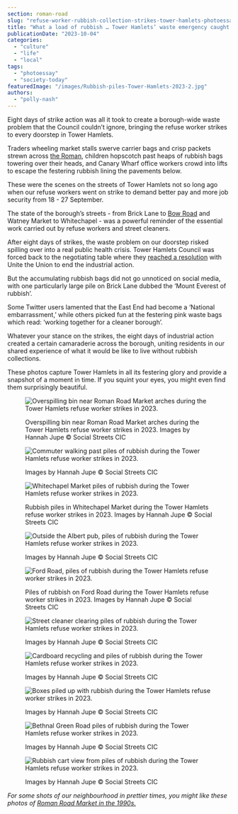 ```yaml
---
section: roman-road
slug: "refuse-worker-rubbish-collection-strikes-tower-hamlets-photoessay-2023"
title: "What a load of rubbish … Tower Hamlets’ waste emergency caught on camera"
publicationDate: "2023-10-04"
categories: 
  - "culture"
  - "life"
  - "local"
tags: 
  - "photoessay"
  - "society-today"
featuredImage: "/images/Rubbish-piles-Tower-Hamlets-2023-2.jpg"
authors: 
  - "polly-nash"
---
```


Eight days of strike action was all it took to create a borough-wide waste problem that the Council couldn’t ignore, bringing the refuse worker strikes to every doorstep in Tower Hamlets.

Traders wheeling market stalls swerve carrier bags and crisp packets strewn across [the Roman](https://romanroadlondon.com/cabbage-clothing-fashion-industry-practice-east-end-market-history/), children hopscotch past heaps of rubbish bags towering over their heads, and Canary Wharf office workers crowd into lifts to escape the festering rubbish lining the pavements below. 

These were the scenes on the streets of Tower Hamlets not so long ago when our refuse workers went on strike to demand better pay and more job security from 18 - 27 September. 

The state of the borough’s streets - from Brick Lane to [Bow Road](https://romanroadlondon.com/bow-road-railway-station-history/) and Watney Market to Whitechapel - was a powerful reminder of the essential work carried out by refuse workers and street cleaners. 

After eight days of strikes, the waste problem on our doorstep risked spilling over into a real public health crisis. Tower Hamlets Council was forced back to the negotiating table where they [reached a resolution](https://romanroadlondon.com/tower-hamlets-resolution-strike-ended-refuse-september-2023/) with Unite the Union to end the industrial action.  

But the accumulating rubbish bags did not go unnoticed on social media, with one particularly large pile on Brick Lane dubbed the ‘Mount Everest of rubbish’. 

Some Twitter users lamented that the East End had become a ‘National embarrassment,’ while others picked fun at the festering pink waste bags which read: ‘working together for a cleaner borough’.

Whatever your stance on the strikes, the eight days of industrial action created a certain camaraderie across the borough, uniting residents in our shared experience of what it would be like to live without rubbish collections. 

These photos capture Tower Hamlets in all its festering glory and provide a snapshot of a moment in time. If you squint your eyes, you might even find them surprisingly beautiful. 

<figure>

![Overspilling bin near Roman Road Market arches during the Tower Hamlets refuse worker strikes in 2023.](/images/Roman-Road-ubbish-piles-Tower-Hamlets-2023-3-1024x683.jpg)

<figcaption>

Overspilling bin near Roman Road Market arches during the Tower Hamlets refuse worker strikes in 2023. Images by Hannah Jupe © Social Streets CIC

</figcaption>

</figure>

<figure>

![Commuter walking past piles of rubbish during the Tower Hamlets refuse worker strikes in 2023.](/images/Rubbish-piles-Tower-Hamlets-2023-6-1024x683.jpg)

<figcaption>

Images by Hannah Jupe © Social Streets CIC

</figcaption>

</figure>

<figure>

![Whitechapel Market piles of rubbish during the Tower Hamlets refuse worker strikes in 2023.](/images/Rubbish-piles-Tower-Hamlets-2023-15-1024x683.jpg)

<figcaption>

Rubbish piles in Whitechapel Market during the Tower Hamlets refuse worker strikes in 2023. Images by Hannah Jupe © Social Streets CIC

</figcaption>

</figure>

<figure>

![Outside the Albert pub, piles of rubbish during the Tower Hamlets refuse worker strikes in 2023.](/images/Outside-Albert-pub-Rubbish-piles-Tower-Hamlets-2023-5-1024x683.jpg)

<figcaption>

Images by Hannah Jupe © Social Streets CIC

</figcaption>

</figure>

<figure>

![Ford Road, piles of rubbish during the Tower Hamlets refuse worker strikes in 2023.](/images/Ford-Road-Rubbish-piles-Tower-Hamlets-2023-1-1024x683.jpg)

<figcaption>

Piles of rubbish on Ford Road during the Tower Hamlets refuse worker strikes in 2023. Images by Hannah Jupe © Social Streets CIC

</figcaption>

</figure>

<figure>

![Street cleaner clearing piles of rubbish during the Tower Hamlets refuse worker strikes in 2023.](/images/Rubbish-piles-Tower-Hamlets-2023-12-1024x683.jpg)

<figcaption>

Images by Hannah Jupe © Social Streets CIC

</figcaption>

</figure>

<figure>

![Cardboard recycling and piles of rubbish during the Tower Hamlets refuse worker strikes in 2023.](/images/Rubbish-piles-Tower-Hamlets-2023-7-1024x683.jpg)

<figcaption>

Images by Hannah Jupe © Social Streets CIC

</figcaption>

</figure>

<figure>

![Boxes piled up with rubbish during the Tower Hamlets refuse worker strikes in 2023.](/images/Rubbish-piles-Tower-Hamlets-2023-8-1024x683.jpg)

<figcaption>

Images by Hannah Jupe © Social Streets CIC

</figcaption>

</figure>

<figure>

![Bethnal Green Road piles of rubbish during the Tower Hamlets refuse worker strikes in 2023.](/images/Rubbish-piles-Tower-Hamlets-2023-4-1024x683.jpg)

<figcaption>

Images by Hannah Jupe © Social Streets CIC

</figcaption>

</figure>

<figure>

![Rubbish cart view from piles of rubbish during the Tower Hamlets refuse worker strikes in 2023.](/images/Rubbish-piles-Tower-Hamlets-2023-10.jpg)

<figcaption>

Images by Hannah Jupe © Social Streets CIC

</figcaption>

</figure>

_For some shots of our neighbourhood in prettier times, you might like these photos of_ [_Roman Road Market in the 1990s._](https://romanroadlondon.com/roman-road-market-archive-old-images-90s/)


